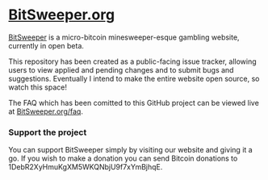 # [BitSweeper.org](https://bitsweeper.org)

[BitSweeper](https://bitsweeper.org) is a micro-bitcoin minesweeper-esque gambling website, currently in open beta.

This repository has been created as a public-facing issue tracker, allowing users to view applied and pending changes and to submit bugs and suggestions. Eventually I intend to make the entire website open source, so watch this space!

The FAQ which has been comitted to this GitHub project can be viewed live at [BitSweeper.org/faq](https://bitsweeper.org/faq).

### Support the project

You can support BitSweeper simply by visiting our website and giving it a go. If you wish to make a donation you can send Bitcoin donations to 1DebR2XyHmuKgXM5WKQNbjU9f7xYmBjhqE.
